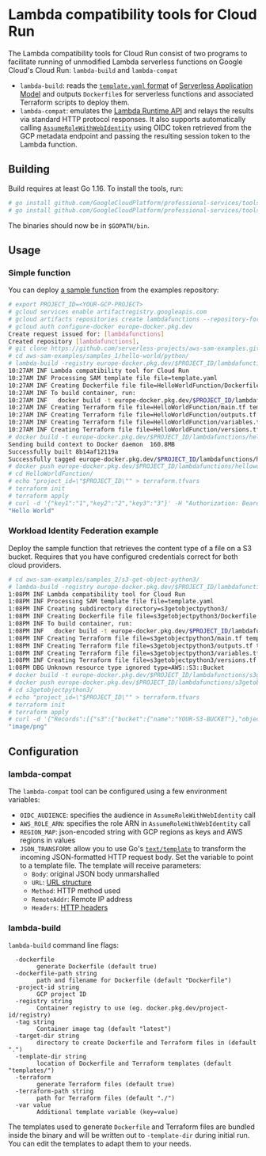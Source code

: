 # Lambda compatibility tools for Cloud Run

The Lambda compatibility tools for Cloud Run consist of two programs to
facilitate running of unmodified Lambda serverless functions on Google Cloud's
Cloud Run: `lambda-build` and `lambda-compat`

  * `lambda-build`: reads the [`template.yaml` format](https://docs.aws.amazon.com/serverless-application-model/latest/developerguide/sam-specification.html) of 
    [Serverless Application Model](https://docs.aws.amazon.com/serverless-application-model/latest/developerguide/what-is-sam.html) and
    outputs `Dockerfile`s for serverless functions and associated Terraform
    scripts to deploy them.
  * `lambda-compat`: emulates the [Lambda Runtime API](https://docs.aws.amazon.com/lambda/latest/dg/runtimes-api.html) and
    relays the results via standard HTTP protocol responses. It also supports automatically calling 
    [`AssumeRoleWithWebIdentity`](https://docs.aws.amazon.com/STS/latest/APIReference/API_AssumeRoleWithWebIdentity.html)
    using OIDC token retrieved from the GCP metadata endpoint and passing the resulting session token to the
    Lambda function.

## Building

Build requires at least Go 1.16. To install the tools, run:

```sh
# go install github.com/GoogleCloudPlatform/professional-services/tools/lambda-compat/cmd/lambda-compat
# go install github.com/GoogleCloudPlatform/professional-services/tools/lambda-compat/cmd/lambda-build
```

The binaries should now be in `$GOPATH/bin`.

## Usage

### Simple function

You can deploy [a sample function](https://github.com/serverless-projects/aws-sam-examples/tree/master/samples_1/hello-world/python)
from the examples repository:

```sh
# export PROJECT_ID=<YOUR-GCP-PROJECT>
# gcloud services enable artifactregistry.googleapis.com
# gcloud artifacts repositories create lambdafunctions --repository-format=docker --location=europe
# gcloud auth configure-docker europe-docker.pkg.dev
Create request issued for: [lambdafunctions]
Created repository [lambdafunctions].
# git clone https://github.com/serverless-projects/aws-sam-examples.git
# cd aws-sam-examples/samples_1/hello-world/python/
# lambda-build -registry europe-docker.pkg.dev/$PROJECT_ID/lambdafunctions -tag v1 template.yaml
10:27AM INF Lambda compatibility tool for Cloud Run
10:27AM INF Processing SAM template file file=template.yaml
10:27AM INF Creating Dockerfile file file=HelloWorldFunction/Dockerfile template=python.tpl
10:27AM INF To build container, run:
10:27AM INF   docker build -t europe-docker.pkg.dev/$PROJECT_ID/lambdafunctions/HelloWorldFunction:v1 -f HelloWorldFunction/Dockerfile .
10:27AM INF Creating Terraform file file=HelloWorldFunction/main.tf template=terraform_main.tf.tpl
10:27AM INF Creating Terraform file file=HelloWorldFunction/outputs.tf template=terraform_outputs.tf.tpl
10:27AM INF Creating Terraform file file=HelloWorldFunction/variables.tf template=terraform_variables.tf.tpl
10:27AM INF Creating Terraform file file=HelloWorldFunction/versions.tf template=terraform_versions.tf.tpl# cd HelloWorldFunction/
# docker build -t europe-docker.pkg.dev/$PROJECT_ID/lambdafunctions/helloworldfunction:v1 -f HelloWorldFunction/Dockerfile .
Sending build context to Docker daemon  160.8MB
Successfully built 8b14af12119a
Successfully tagged europe-docker.pkg.dev/$PROJECT_ID/lambdafunctions/helloworldfunction:v1
# docker push europe-docker.pkg.dev/$PROJECT_ID/lambdafunctions/helloworldfunction:v1
# cd HelloWorldFunction/
# echo "project_id=\"$PROJECT_ID\"" > terraform.tfvars
# terraform init
# terraform apply
# curl -d '{"key1":"1","key2":"2","key3":"3"}' -H "Authorization: Bearer $(gcloud auth print-identity-token)" $(terraform output -raw url)
"Hello World"
```

### Workload Identity Federation example

Deploy the sample function that retrieves the content type of a file on a S3 bucket.
Requires that you have configured credentials correct for both cloud providers.

```sh
# cd aws-sam-examples/samples_2/s3-get-object-python3/
# lambda-build -registry europe-docker.pkg.dev/$PROJECT_ID/lambdafunctions -tag v1 -var createrole=1 -var awsregion=eu-north-1 template.yaml
1:08PM INF Lambda compatibility tool for Cloud Run
1:08PM INF Processing SAM template file file=template.yaml
1:08PM INF Creating subdirectory directory=s3getobjectpython3/
1:08PM INF Creating Dockerfile file file=s3getobjectpython3/Dockerfile template=python.tpl
1:08PM INF To build container, run:
1:08PM INF   docker build -t europe-docker.pkg.dev/$PROJECT_ID/lambdafunctions/s3getobjectpython3:v1 -f s3getobjectpython3/Dockerfile .
1:08PM INF Creating Terraform file file=s3getobjectpython3/main.tf template=terraform_main.tf.tpl
1:08PM INF Creating Terraform file file=s3getobjectpython3/outputs.tf template=terraform_outputs.tf.tpl
1:08PM INF Creating Terraform file file=s3getobjectpython3/variables.tf template=terraform_variables.tf.tpl
1:08PM INF Creating Terraform file file=s3getobjectpython3/versions.tf template=terraform_versions.tf.tpl
1:08PM DBG Unknown resource type ignored type=AWS::S3::Bucket
# docker build -t europe-docker.pkg.dev/$PROJECT_ID/lambdafunctions/s3getobjectpython3:v1 -f s3getobjectpython3/Dockerfile .
# docker push europe-docker.pkg.dev/$PROJECT_ID/lambdafunctions/s3getobjectpython3:v1
# cd s3getobjectpython3/
# echo "project_id=\"$PROJECT_ID\"" > terraform.tfvars
# terraform init
# terraform apply
# curl -d '{"Records":[{"s3":{"bucket":{"name":"YOUR-S3-BUCKET"},"object":{"key":"sample.png"}}}]}' -H "Authorization: Bearer $(gcloud auth print-identity-token)" $(terraform output -raw url)
"image/png"
```

## Configuration

### lambda-compat

The `lambda-compat` tool can be configured using a few environment variables:

  * `OIDC_AUDIENCE`: specifies the audience in `AssumeRoleWithWebIdentity` call
  * `AWS_ROLE_ARN`: specifies the role ARN in `AssumeRoleWithWebIdentity` call
  * `REGION_MAP`: json-encoded string with GCP regions as keys and AWS regions in values
  * `JSON_TRANSFORM`: allow you to use Go's [`text/template`](https://pkg.go.dev/text/template)
     to transform the incoming JSON-formatted HTTP request body. Set the variable to
     point to a template file. The template will receive parameters: 
       * `Body`: original JSON body unmarshalled
       * `URL`: [URL structure](https://pkg.go.dev/net/url#URL)
       * `Method`: HTTP method used
       * `RemoteAddr`: Remote IP address
       * `Headers`: [HTTP headers](https://pkg.go.dev/net/http#Header)

### lambda-build

`lambda-build` command line flags:
```
  -dockerfile
        generate Dockerfile (default true)
  -dockerfile-path string
        path and filename for Dockerfile (default "Dockerfile")
  -project-id string
        GCP project ID
  -registry string
        Container registry to use (eg. docker.pkg.dev/project-id/registry)
  -tag string
        Container image tag (default "latest")
  -target-dir string
        directory to create Dockerfile and Terraform files in (default ".")
  -template-dir string
        location of Dockerfile and Terraform templates (default "templates/")
  -terraform
        generate Terraform files (default true)
  -terraform-path string
        path for Terraform files (default "./")
  -var value
        Additional template variable (key=value)
```

The templates used to generate `Dockerfile` and Terraform files are bundled inside
the binary and will be written out to `-template-dir` during initial run. You can
edit the templates to adapt them to your needs.

